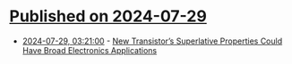 # [Published on 2024-07-29](index.md)

* [2024-07-29, 03:21:00](https://soylentnews.org/article.pl?sid=24/07/27/192232&from=rss) - [New Transistor’s Superlative Properties Could Have Broad Electronics Applications](https://soylentnews.org/article.pl?sid=24/07/27/192232&from=rss)
